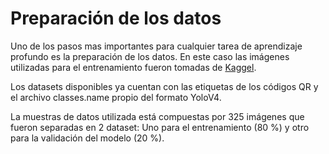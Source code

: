 # Preparación de los datos

Uno de los pasos mas importantes para cualquier tarea de aprendizaje profundo es la preparación de los datos. En este caso las imágenes utilizadas para el entrenamiento fueron tomadas de [Kaggel](https://www.kaggle.com/datasets/hamidl/yoloqrlabeled?resource=download). 

Los datasets disponibles ya cuentan con las etiquetas de los códigos QR y el archivo classes.name  propio del formato YoloV4.

La muestras de datos utilizada está compuestas por 325 imágenes que fueron separadas en 2 dataset: Uno para el entrenamiento (80 %) y otro para la validación del modelo (20 %).
